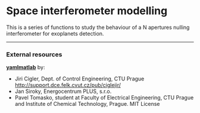 # Space interferometer modelling

This is a series of functions to study the behaviour of a N apertures nulling interferometer for exoplanets detection.

---

### External resources

**[yamlmatlab](https://code.google.com/archive/p/yamlmatlab/)** by: 
- Jiri Cigler, Dept. of Control Engineering, CTU Prague http://support.dce.felk.cvut.cz/pub/ciglejir/
- Jan Siroky, Energocentrum PLUS, s.r.o.
- Pavel Tomasko, student at Faculty of Electrical Engineering, CTU Prague and Institute of Chemical Technology, Prague.
MIT License
